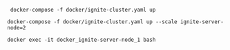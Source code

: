 ` docker-compose -f docker/ignite-cluster.yaml up`

`docker-compose -f docker/ignite-cluster.yaml up --scale ignite-server-node=2`

`docker exec -it docker_ignite-server-node_1 bash`
